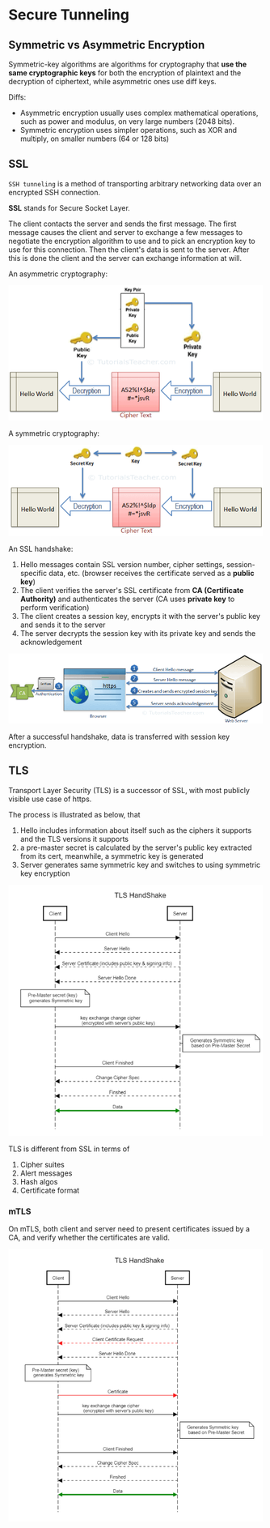 # Secure Tunneling

## Symmetric vs Asymmetric Encryption

Symmetric-key algorithms are algorithms for cryptography that **use the same cryptographic keys** for both the encryption of plaintext and the decryption of ciphertext, while asymmetric ones use diff keys.

Diffs:

* Asymmetric encryption usually uses complex mathematical operations, such as power and modulus, on very large numbers (2048 bits).
* Symmetric encryption uses simpler operations, such as XOR and multiply, on smaller numbers (64 or 128 bits)

## SSL

`SSH tunneling` is a method of transporting arbitrary networking data over an encrypted SSH connection.

**SSL** stands for Secure Socket Layer.

The client contacts the server and sends the first message. The first message causes the client and server to exchange a few messages to negotiate the encryption algorithm to use and to pick an encryption key to use for this connection. Then the client's data is sent to the server. After this is done the client and the server can exchange information at will.

An asymmetric cryptography:

![asymmetric_cryptography](imgs/asymmetric_cryptography.png "asymmetric_cryptography")

A symmetric cryptography:

![symmetric-cryptography](imgs/symmetric-cryptography.png "symmetric-cryptography")

An SSL handshake:

1. Hello messages contain SSL version number, cipher settings, session-specific data, etc. (browser receives the certificate served as a **public key**)
2. The client verifies the server's SSL certificate from **CA (Certificate Authority)** and authenticates the server (CA uses **private key** to perform verification)
3. The client creates a session key, encrypts it with the server's public key and sends it to the server
4. The server decrypts the session key with its private key and sends the acknowledgement

![ssl-handshack](imgs/ssl-handshack.png "ssl-handshack")

After a successful handshake, data is transferred with session key encryption.

## TLS

Transport Layer Security (TLS) is a successor of SSL, with most publicly visible use case of https.

The process is illustrated as below, that

1. Hello includes information about itself such as the ciphers it supports and the TLS versions it supports
2. a pre-master secret is calculated by the server's public key extracted from its cert, meanwhile, a symmetric key is generated
3. Server generates same symmetric key and switches to using symmetric key encryption

![TLS_handshake](imgs/TLS_handshake.png "TLS_handshake")

TLS is different from SSL in terms of

1. Cipher suites
2. Alert messages
3. Hash algos
4. Certificate format 

### mTLS

On mTLS, both client and server need to present certificates issued by a CA, and verify whether the certificates are valid.

![mTLS_handshake](imgs/mTLS_handshake.png "mTLS_handshake")